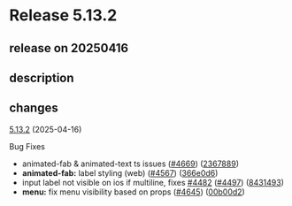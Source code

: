 # Release 5.13.2

## release on 20250416

## description

## changes

<a href="https://github.com/callstack/react-native-paper/compare/v5.13.1...v5.13.2">5.13.2</a> (2025-04-16)

Bug Fixes

* animated-fab & animated-text ts issues (<a href="https://github.com/callstack/react-native-paper/issues/4669" data-hovercard-type="pull_request" data-hovercard-url="/callstack/react-native-paper/pull/4669/hovercard">#4669</a>) (<a href="https://github.com/callstack/react-native-paper/commit/2367889b5aec3f9521ba9ab7beaf083b2812c9d4">2367889</a>)
* <strong>animated-fab:</strong> label styling (web) (<a href="https://github.com/callstack/react-native-paper/issues/4567" data-hovercard-type="pull_request" data-hovercard-url="/callstack/react-native-paper/pull/4567/hovercard">#4567</a>) (<a href="https://github.com/callstack/react-native-paper/commit/366e0d63fd5ae0d5dc7799dbd97eee8e4062134c">366e0d6</a>)
* input label not visible on ios if multiline, fixes <a href="https://github.com/callstack/react-native-paper/issues/4482" data-hovercard-type="issue" data-hovercard-url="/callstack/react-native-paper/issues/4482/hovercard">#4482</a> (<a href="https://github.com/callstack/react-native-paper/issues/4497" data-hovercard-type="pull_request" data-hovercard-url="/callstack/react-native-paper/pull/4497/hovercard">#4497</a>) (<a href="https://github.com/callstack/react-native-paper/commit/8431493c06ebebadf909000bc5c9baf427a0fdcf">8431493</a>)
* <strong>menu:</strong> fix menu visibility based on props (<a href="https://github.com/callstack/react-native-paper/issues/4645" data-hovercard-type="pull_request" data-hovercard-url="/callstack/react-native-paper/pull/4645/hovercard">#4645</a>) (<a href="https://github.com/callstack/react-native-paper/commit/00b00d2ca772a9c4a3c4f41930bfac13afec2167">00b00d2</a>)

